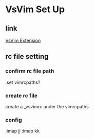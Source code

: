 # VsVim Set Up

## link
[VsVim Extension](https://visualstudiogallery.msdn.microsoft.com/59ca71b3-a4a3-46ca-8fe1-0e90e3f79329)

## rc file setting

### confirm rc file path
:set vimrcpaths?

### create rc file
create a _vsvimrc under the vimrcpaths

### config
:imap jj <Esc>
:imap kk <Esc>

